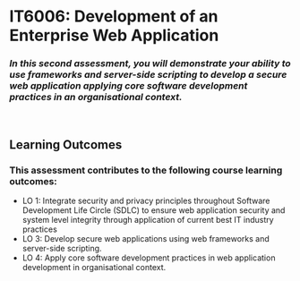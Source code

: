 <h1>IT6006: Development of an Enterprise Web Application</h1>
<h3><i>In this second assessment, you will demonstrate your ability to use frameworks and server-side scripting to develop a secure web application applying core software development practices in an organisational context.</i></h3>
<br>
<h2>Learning Outcomes</h2>
<h3>This assessment contributes to the following course learning outcomes:</h3>
<ul>
  <li>LO 1:     Integrate security and privacy principles throughout Software Development Life Circle (SDLC) to ensure web application security and system level integrity through application of current best IT industry practices</li>
  <li>LO 3:     Develop secure web applications using web frameworks and server-side scripting. </li>
  <li>LO 4:    Apply core software development practices in web application development in organisational context. </li>
</ul>

